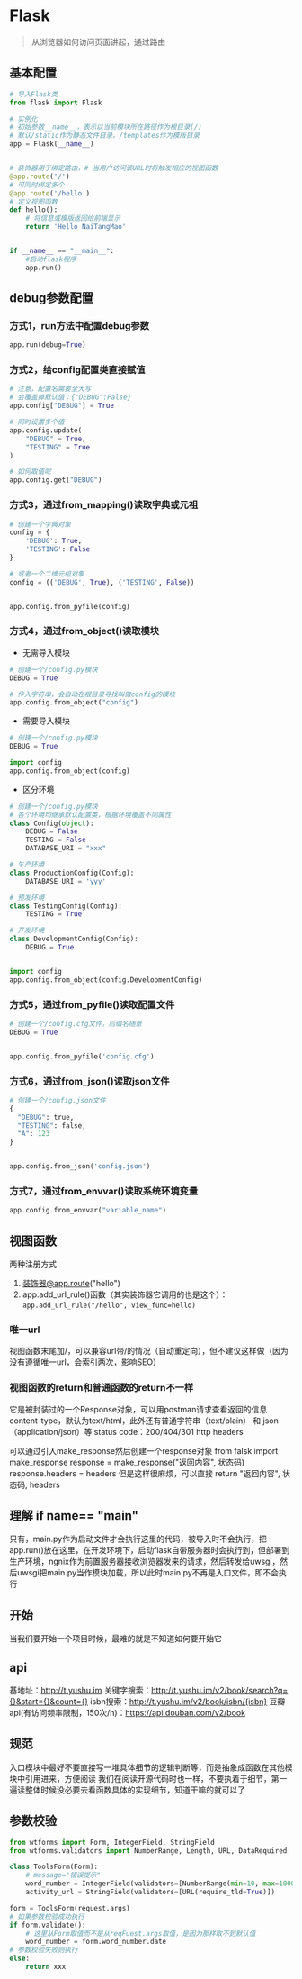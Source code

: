 # Flask

> 从浏览器如何访问页面讲起，通过路由

## 基本配置

```python
# 导入Flask类
from flask import Flask

# 实例化
# 初始参数__name__，表示以当前模块所在路径作为根目录(/)
# 默认/static作为静态文件目录，/templates作为模版目录
app = Flask(__name__)


# 装饰器用于绑定路由，# 当用户访问该URL时将触发相应的视图函数
@app.route('/')
# 可同时绑定多个
@app.route('/hello')
# 定义视图函数
def hello():
    # 将信息或模版返回给前端显示
    return 'Hello NaiTangMao'


if __name__ == "__main__":
    #启动flask程序
    app.run()
```

## debug参数配置

### 方式1，run方法中配置debug参数

```python
app.run(debug=True)
```

### 方式2，给config配置类直接赋值

```python
# 注意，配置名需要全大写
# 会覆盖掉默认值：{"DEBUG":False}
app.config["DEBUG"] = True

# 同时设置多个值
app.config.update(
    "DEBUG" = True,
    "TESTING" = True
)

# 如何取值呢
app.config.get("DEBUG")
```

### 方式3，通过from_mapping()读取字典或元祖

```python
# 创建一个字典对象
config = {
    'DEBUG': True,
    'TESTING': False
}

# 或者一个二维元组对象
config = (('DEBUG', True), ('TESTING', False))


app.config.from_pyfile(config)
```

### 方式4，通过from_object()读取模块

- 无需导入模块

```python
# 创建一个/config.py模块
DEBUG = True

# 传入字符串，会自动在根目录寻找叫做config的模块
app.config.from_object("config")
```

- 需要导入模块

```python
# 创建一个/config.py模块
DEBUG = True

import config
app.config.from_object(config)
```

- 区分环境

```python
# 创建一个/config.py模块
# 各个环境均继承默认配置类，根据环境覆盖不同属性
class Config(object):
    DEBUG = False
    TESTING = False
    DATABASE_URI = "xxx"

# 生产环境
class ProductionConfig(Config):
    DATABASE_URI = 'yyy'

# 预发环境
class TestingConfig(Config):
    TESTING = True

# 开发环境
class DevelopmentConfig(Config):
    DEBUG = True


import config
app.config.from_object(config.DevelopmentConfig)
```

### 方式5，通过from_pyfile()读取配置文件

```python
# 创建一个/config.cfg文件，后缀名随意
DEBUG = True


app.config.from_pyfile('config.cfg')
```

### 方式6，通过from_json()读取json文件

```python
# 创建一个/config.json文件
{
  "DEBUG": true,
  "TESTING": false,
  "A": 123
}


app.config.from_json('config.json')
```

### 方式7，通过from_envvar()读取系统环境变量

```python
app.config.from_envvar("variable_name")
```

## 视图函数

两种注册方式

1. 装饰器@app.route("hello")
2. app.add_url_rule()函数（其实装饰器它调用的也是这个）：`app.add_url_rule("/hello", view_func=hello)`

### 唯一url

视图函数末尾加/，可以兼容url带/的情况（自动重定向），但不建议这样做（因为没有遵循唯一url，会索引两次，影响SEO）

### 视图函数的return和普通函数的return不一样

它是被封装过的一个Response对象，可以用postman请求[](http://127.0.0.1)查看返回的信息
content-type，默认为text/html，此外还有普通字符串（text/plain） 和 json（application/json）等
status code：200/404/301
http headers

可以通过引入make_response然后创建一个response对象
from falsk import make_response
response = make_response("返回内容", 状态码)
response.headers = headers
但是这样很麻烦，可以直接 return "返回内容", 状态码, headers

## 理解 if __name__== "__main__"

只有，main.py作为启动文件才会执行这里的代码，被导入时不会执行，把app.run()放在这里，在开发环境下，启动flask自带服务器时会执行到，但部署到生产环境，ngnix作为前置服务器接收浏览器发来的请求，然后转发给uwsgi，然后uwsgi把main.py当作模块加载，所以此时main.py不再是入口文件，即不会执行

## 开始

当我们要开始一个项目时候，最难的就是不知道如何要开始它

## api

基地址：http://t.yushu.im
关键字搜索：http://t.yushu.im/v2/book/search?q={}&start={}&count={}
isbn搜索：http://t.yushu.im/v2/book/isbn/{isbn}
豆瓣api(有访问频率限制，150次/h)：https://api.douban.com/v2/book

## 规范

入口模块中最好不要直接写一堆具体细节的逻辑判断等，而是抽象成函数在其他模块中引用进来，方便阅读
我们在阅读开源代码时也一样，不要执着于细节，第一遍读整体时候没必要去看函数具体的实现细节，知道干嘛的就可以了


## 参数校验

```python
from wtforms import Form, IntegerField, StringField
from wtforms.validators import NumberRange, Length, URL, DataRequired

class ToolsForm(Form):
    # message="错误提示"
    word_number = IntegerField(validators=[NumberRange(min=10, max=10000)], default=10)
    activity_url = StringField(validators=[URL(require_tld=True)])
```

```python
form = ToolsForm(request.args)
# 如果参数校验成功执行
if form.validate():
    # 这里从Form取值而不是从reqFuest.args取值，是因为那样取不到默认值
    word_number = form.word_number.date
# 参数校验失败则执行
else:
    return xxx
```
